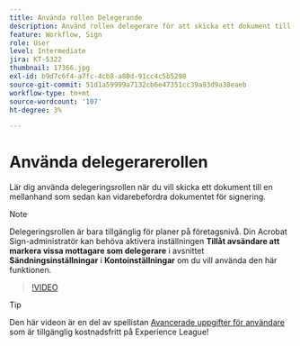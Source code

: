 ```yaml
---
title: Använda rollen Delegerande
description: Använd rollen delegerare för att skicka ett dokument till en mellanhand som sedan kan vidarebefordra dokumentet för signering
feature: Workflow, Sign
role: User
level: Intermediate
jira: KT-5322
thumbnail: 17366.jpg
exl-id: b9d7c6f4-a7fc-4cb8-a80d-91cc4c5b5298
source-git-commit: 51d1a59999a7132cb6e47351cc39a93d9a38eaeb
workflow-type: tm+mt
source-wordcount: '107'
ht-degree: 3%

---
```


# Använda delegerarerollen

Lär dig använda delegeringsrollen när du vill skicka ett dokument till en mellanhand som sedan kan vidarebefordra dokumentet för signering.

>[!NOTE]
>
>Delegeringsrollen är bara tillgänglig för planer på företagsnivå. Din Acrobat Sign-administratör kan behöva aktivera inställningen **Tillåt avsändare att markera vissa mottagare som delegerare** i avsnittet **Sändningsinställningar** i **Kontoinställningar** om du vill använda den här funktionen.

>[!VIDEO](https://video.tv.adobe.com/v/343621?quality=12&learn=on&hidetitle=true)

>[!TIP]
>
>Den här videon är en del av spellistan [Avancerade uppgifter för användare](https://experienceleague.adobe.com/en/playlists/acrobat-sign-perform-advanced-tasks-business-users) som är tillgänglig kostnadsfritt på Experience League!
